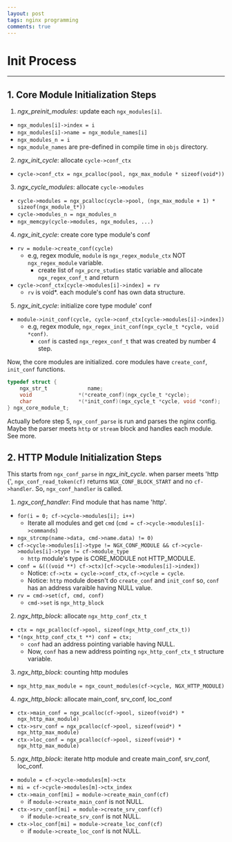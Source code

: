 ```yaml
---
layout: post
tags: nginx programming
comments: true
---
```


# Init Process

---

## 1. Core Module Initialization Steps

1. _ngx_preinit_modules_: update each `ngx_modules[i]`.
  - `ngx_modules[i]->index = i`
  - `ngx_modules[i]->name = ngx_module_names[i]`
  - `ngx_modules_n = i`
  - `ngx_module_names` are pre-defined in compile time in `objs` directory.
2. _ngx_init_cycle_: allocate `cycle->conf_ctx`
  - `cycle->conf_ctx = ngx_pcalloc(pool, ngx_max_module * sizeof(void*))`
3. _ngx_cycle_modules_: allocate `cycle->modules`
  - `cycle->modules = ngx_pcalloc(cycle->pool, (ngx_max_module + 1) * sizeof(ngx_module_t*))`
  - `cycle->modules_n = ngx_modules_n`
  - `ngx_memcpy(cycle->modules, ngx_modules, ...)`
4. _ngx_init_cycle_: create core type module's conf 
  - `rv = module->create_conf(cycle)`
    - e.g, regex module, `module` is `ngx_regex_module_ctx` NOT `ngx_regex_module` variable.
      - create list of `ngx_pcre_studies` static variable
        and allocate `ngx_regex_conf_t` and return
  - `cycle->conf_ctx[cycle->modules[i]->index] = rv`
    - `rv` is void*. each module's conf has own data structure.
5. _ngx_init_cycle_: initialize core type module' conf
  - `module->init_conf(cycle, cycle->conf_ctx[cycle->modules[i]->index])`
    - e.g, regex module, `ngx_regex_init_conf(ngx_cycle_t *cycle, void *conf)`.
      - `conf` is casted `ngx_regex_conf_t` that was created by number 4 step.

Now, the core modules are initialized. core modules have `create_conf`, `init_conf` functions.

```c
typedef struct {
    ngx_str_t             name;
    void               *(*create_conf)(ngx_cycle_t *cycle);
    char               *(*init_conf)(ngx_cycle_t *cycle, void *conf);
} ngx_core_module_t;
```


Actually before step 5, `ngx_conf_parse` is run and parses the nginx config. Maybe the parser meets
`http` or `stream` block and handles each module. See more.


## 2. HTTP Module Initialization Steps

This starts from `ngx_conf_parse` in _ngx_init_cycle_. when parser meets 'http {', `ngx_conf_read_token(cf)`
returns `NGX_CONF_BLOCK_START` and no `cf->handler`. So, `ngx_conf_handler` is called.

1. _ngx_conf_handler_: Find module that has name 'http'.
  - `for(i = 0; cf->cycle->modules[i]; i++)`
    - Iterate all modules and get `cmd` (`cmd = cf->cycle->modules[i]->commands`)
  - `ngx_strcmp(name->data, cmd->name.data) != 0)`
  - `cf->cycle->modules[i]->type != NGX_CONF_MODULE && cf->cycle->modules[i]->type != cf->module_type`
    - `http` module's type is CORE_MODULE not HTTP_MODULE.
  - `conf = &(((void **) cf->ctx)[cf->cycle->modules[i]->index])`
    - Notice: `cf->ctx = cycle->conf_ctx`, `cf->cycle = cycle`.
    - Notice: `http` module doesn't do `create_conf` and `init_conf` so, `conf` has an address varaible
              having NULL value.
  - `rv = cmd->set(cf, cmd, conf)`
    - `cmd->set` is `ngx_http_block`
2. _ngx_http_block_: allocate `ngx_http_conf_ctx_t`
  - `ctx = ngx_pcalloc(cf->pool, sizeof(ngx_http_conf_ctx_t))`
  - `*(ngx_http_conf_ctx_t **) conf = ctx;`
    - `conf` had an address pointing variable having NULL.
    - Now, `conf` has a new address pointing `ngx_http_conf_ctx_t` structure variable.
3. _ngx_http_block_: counting http modules
  - `ngx_http_max_module = ngx_count_modules(cf->cycle, NGX_HTTP_MODULE)`
4. _ngx_http_block_: allocate main_conf, srv_conf, loc_conf
  - `ctx->main_conf = ngx_pcalloc(cf->pool, sizeof(void*) * ngx_http_max_module)`
  - `ctx->srv_conf = ngx_pcalloc(cf->pool, sizeof(void*) * ngx_http_max_module)`
  - `ctx->loc_conf = ngx_pcalloc(cf->pool, sizeof(void*) * ngx_http_max_module)`
5. _ngx_http_block_: iterate http module and create main_conf, srv_conf, loc_conf.
  - `module = cf->cycle->modules[m]->ctx`
  - `mi = cf->cycle->modules[m]->ctx_index`
  - `ctx->main_conf[mi] = module->create_main_conf(cf)`
    - if `module->create_main_conf` is not NULL.
  - `ctx->srv_conf[mi] = module->create_srv_conf(cf)`
    - if `module->create_srv_conf` is not NULL.
  - `ctx->loc_conf[mi] = module->create_loc_conf(cf)`
    - if `module->create_loc_conf` is not NULL.
